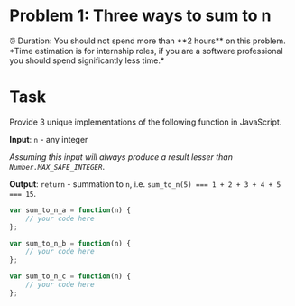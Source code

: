 # Problem 1: Three ways to sum to n

<aside>
⏰ Duration: You should not spend more than **2 hours** on this problem.
*Time estimation is for internship roles, if you are a software professional you should spend significantly less time.*

</aside>

# Task

Provide 3 unique implementations of the following function in JavaScript.

**Input**: `n` - any integer

*Assuming this input will always produce a result lesser than `Number.MAX_SAFE_INTEGER`*.

**Output**: `return` - summation to `n`, i.e. `sum_to_n(5) === 1 + 2 + 3 + 4 + 5 === 15`.

```jsx
var sum_to_n_a = function(n) {
    // your code here
};

var sum_to_n_b = function(n) {
    // your code here
};

var sum_to_n_c = function(n) {
    // your code here
};
```